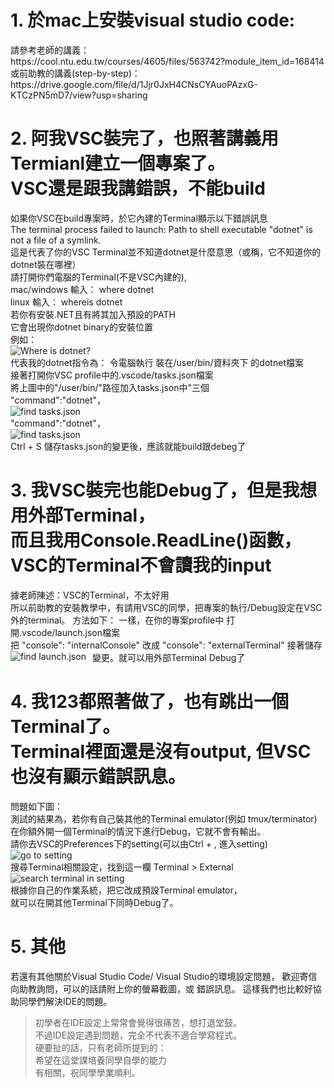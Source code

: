 
<h1>
   1. 於mac上安裝visual studio code:
</h1>
<p>
   請參考老師的講義：</br>
   https://cool.ntu.edu.tw/courses/4605/files/563742?module_item_id=168414</br>
   或前助教的講義(step-by-step)：</br>
   https://drive.google.com/file/d/1Jjr0JxH4CNsCYAuoPAzxG-KTCzPN5mD7/view?usp=sharing</br>
</p>
<h1>
   2. 阿我VSC裝完了，也照著講義用Termianl建立一個專案了。</br>
   VSC還是跟我講錯誤，不能build</h1>
<p>   
   如果你VSC在build專案時，於它內建的Terminal顯示以下錯誤訊息</br>
   The terminal process failed to launch: Path to shell executable "dotnet" is not a file of a symlink.</br>
   這是代表了你的VSC Terminal並不知道dotnet是什麼意思（或稱，它不知道你的dotnet裝在哪裡）</br>
   請打開你們電腦的Terminal(不是VSC內建的),</br>
   mac/windows 輸入： where dotnet</br>
   linux 輸入： whereis dotnet</br>
   若你有安裝.NET且有將其加入預設的PATH</br>
   它會出現你dotnet binary的安裝位置</br>
   例如：</br>
   <img src="https://imgur.com/bbv4zYC.jpg"
     alt="Where is dotnet?"
     style="float: left; margin-right: 10px;" /> </br>
   代表我的dotnet指令為： 令電腦執行 裝在/user/bin/資料夾下 的dotnet檔案</br>
   接著打開你VSC profile中的.vscode/tasks.json檔案 </br>
   將上圖中的"/user/bin/"路徑加入tasks.json中"三個</br>
   "command":"dotnet"，</br>
   <img src="https://imgur.com/ulm8tSr.jpg"
     alt="find tasks.json"
     style="float: left; margin-right: 10px;" /> </br>
   "command":"dotnet"，</br>
   <img src="https://imgur.com/xDrZSBe.jpg"
     alt="find tasks.json"
     style="float: left; margin-right: 10px;" /> </br>
   Ctrl + S 儲存tasks.json的變更後，應該就能build跟debeg了</br>
</p>    
<h1>
   3. 我VSC裝完也能Debug了，但是我想用外部Terminal，</br>
   而且我用Console.ReadLine()函數，VSC的Terminal不會讀我的input</br>
</h1>
<p>
   據老師陳述：VSC的Terminal，不太好用</br>
   所以前助教的安裝教學中，有請用VSC的同學，把專案的執行/Debug設定在VSC外的terminal。
   方法如下：
   一樣，在你的專案profile中 打開.vscode/launch.json檔案</br>  
   把
   "console": "internalConsole" 
   改成
   "console": "externalTerminal"  
   接著儲存變更。就可以用外部Terminal Debug了
   <img src="https://imgur.com/A9jYPvj.jpg"
     alt="find launch.json"
     style="float: left; margin-right: 10px;" /> </br> 
</p>   
<h1>
4. 我123都照著做了，也有跳出一個Terminal了。</br>
   Terminal裡面還是沒有output, 但VSC也沒有顯示錯誤訊息。</br>
</h1>
   問題如下圖： </br>
   測試的結果為，若你有自己裝其他的Terminal emulator(例如 tmux/terminator)</br>
   在你額外開一個Terminal的情況下進行Debug，它就不會有輸出。</br>
   請你去VSC的Preferences下的setting(可以由Ctrl + , 進入setting)</br>
   <img src="https://imgur.com/SgdL3YZ.jpg"
     alt="go to setting"
     style="float: left; margin-right: 10px;" /> </br>
   搜尋Terminal相關設定，找到這一欄 Terminal > External</br>
   <img src="https://imgur.com/i27G8Sx.jpg"
    alt="search terminal in setting"
    style="float: left; margin-right: 10px;" /> </br>
   根據你自己的作業系統，把它改成預設Terminal emulator，</br>
   就可以在開其他Terminal下同時Debug了。

<h1>
5. 其他
</h1>
<p>
   若還有其他關於Visual Studio Code/ Visual Studio的環境設定問題，
   歡迎寄信向助教詢問，可以的話請附上你的螢幕截圖，或 錯誤訊息。
   這樣我們也比較好協助同學們解決IDE的問題。
</p>   
  
>   初學者在IDE設定上常常會覺得很痛苦，想打退堂鼓。</br>
>   不過IDE設定遇到問題，完全不代表不適合學寫程式。</br>
>   硬要扯的話，只有老師所提到的：</br>
>   希望在這堂課培養同學自學的能力</br>
   有相關，祝同學學業順利。

   
